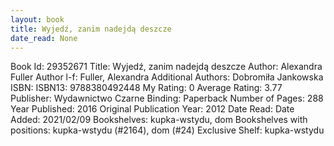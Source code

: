 ```yaml
---
layout: book
title: Wyjedź, zanim nadejdą deszcze
date_read: None
---
```


Book Id: 29352671
Title: Wyjedź, zanim nadejdą deszcze
Author: Alexandra Fuller
Author l-f: Fuller, Alexandra
Additional Authors: Dobromiła Jankowska
ISBN: 
ISBN13: 9788380492448
My Rating: 0
Average Rating: 3.77
Publisher: Wydawnictwo Czarne
Binding: Paperback
Number of Pages: 288
Year Published: 2016
Original Publication Year: 2012
Date Read: 
Date Added: 2021/02/09
Bookshelves: kupka-wstydu, dom
Bookshelves with positions: kupka-wstydu (#2164), dom (#24)
Exclusive Shelf: kupka-wstydu

